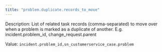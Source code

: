 ```yaml
---
title: "problem.duplicate.records_to_move"
---
```


Description: List of related task records (comma-separated) to move over when a problem is marked as a duplicate of another. E.g. incident.problem_id, change_request.parent

Value: `incident.problem_id,sn_customerservice_case.problem`